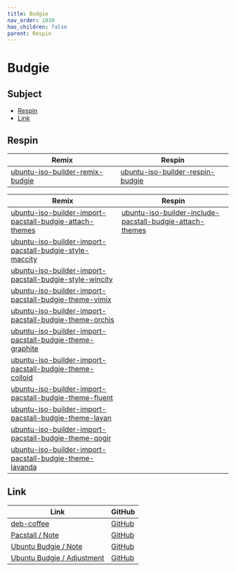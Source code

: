 ```yaml
---
title: Budgie
nav_order: 1030
has_children: false
parent: Respin
---
```



# Budgie




## Subject

* [Respin](#respin)
* [Link](#link)



## Respin

| Remix  | Respin |
| ------ | ------ |
| [ubuntu-iso-builder-remix-budgie](https://github.com/samwhelp/ubuntu-iso-builder-remix-budgie) | [ubuntu-iso-builder-respin-budgie](https://github.com/samwhelp/ubuntu-iso-builder-respin-budgie) |


| Remix  | Respin |
| ------ | ------ |
| [ubuntu-iso-builder-import-pacstall-budgie-attach-themes](https://github.com/samwhelp/ubuntu-iso-builder-import-pacstall-budgie-attach-themes) | [ubuntu-iso-builder-include-pacstall-budgie-attach-themes](https://github.com/samwhelp/ubuntu-iso-builder-include-pacstall-budgie-attach-themes) |
| [ubuntu-iso-builder-import-pacstall-budgie-style-maccity](https://github.com/samwhelp/ubuntu-iso-builder-import-pacstall-budgie-style-maccity) |  |
| [ubuntu-iso-builder-import-pacstall-budgie-style-wincity](https://github.com/samwhelp/ubuntu-iso-builder-import-pacstall-budgie-style-wincity) |  |
| [ubuntu-iso-builder-import-pacstall-budgie-theme-vimix](https://github.com/samwhelp/ubuntu-iso-builder-import-pacstall-budgie-theme-vimix) |  |
| [ubuntu-iso-builder-import-pacstall-budgie-theme-orchis](https://github.com/samwhelp/ubuntu-iso-builder-import-pacstall-budgie-theme-orchis) |  |
| [ubuntu-iso-builder-import-pacstall-budgie-theme-graphite](https://github.com/samwhelp/ubuntu-iso-builder-import-pacstall-budgie-theme-graphite) |  |
| [ubuntu-iso-builder-import-pacstall-budgie-theme-colloid](https://github.com/samwhelp/ubuntu-iso-builder-import-pacstall-budgie-theme-colloid) |  |
| [ubuntu-iso-builder-import-pacstall-budgie-theme-fluent](https://github.com/samwhelp/ubuntu-iso-builder-import-pacstall-budgie-theme-fluent) |  |
| [ubuntu-iso-builder-import-pacstall-budgie-theme-layan](https://github.com/samwhelp/ubuntu-iso-builder-import-pacstall-budgie-theme-layan) |  |
| [ubuntu-iso-builder-import-pacstall-budgie-theme-qogir](https://github.com/samwhelp/ubuntu-iso-builder-import-pacstall-budgie-theme-qogir) |  |
| [ubuntu-iso-builder-import-pacstall-budgie-theme-lavanda](https://github.com/samwhelp/ubuntu-iso-builder-import-pacstall-budgie-theme-lavanda) |  |




## Link

| Link | GitHub |
| ---- | ------ |
| [deb-coffee](https://samwhelp.github.io/deb-coffee/) | [GitHub](https://github.com/samwhelp/deb-coffee) |
| [Pacstall / Note](https://samwhelp.github.io/note-about-pacstall/) | [GitHub](https://github.com/samwhelp/note-about-pacstall) |
| [Ubuntu Budgie / Note](https://samwhelp.github.io/note-about-ubuntu-budgie/) | [GitHub](https://github.com/samwhelp/note-about-ubuntu-budgie) |
| [Ubuntu Budgie / Adjustment](https://samwhelp.github.io/ubuntu-budgie-adjustment/) | [GitHub](https://github.com/samwhelp/ubuntu-budgie-adjustment) |

